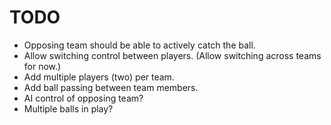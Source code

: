 TODO
====

* Opposing team should be able to actively catch the ball.
* Allow switching control between players. (Allow switching across teams
  for now.)
* Add multiple players (two) per team.
* Add ball passing between team members.
* AI control of opposing team?
* Multiple balls in play?


